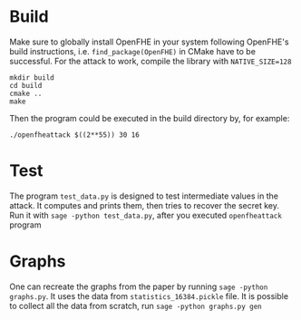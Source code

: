 # Build

Make sure to globally install OpenFHE in your system following OpenFHE's build instructions, i.e. `find_package(OpenFHE)` in CMake have to be successful. For the attack to work, compile the library with `NATIVE_SIZE=128`

```
mkdir build
cd build
cmake ..
make
```
Then the program could be executed in the build directory by, for example:

```./openfheattack $((2**55)) 30 16```

# Test

The program `test_data.py` is designed to test intermediate values in the attack. It computes and prints them, then tries to recover the secret key. Run it with `sage -python test_data.py`, after you executed `openfheattack` program

# Graphs

One can recreate the graphs from the paper by running `sage -python graphs.py`. It uses the data from `statistics_16384.pickle` file. It is possible to collect all the data from scratch, run `sage -python graphs.py gen`